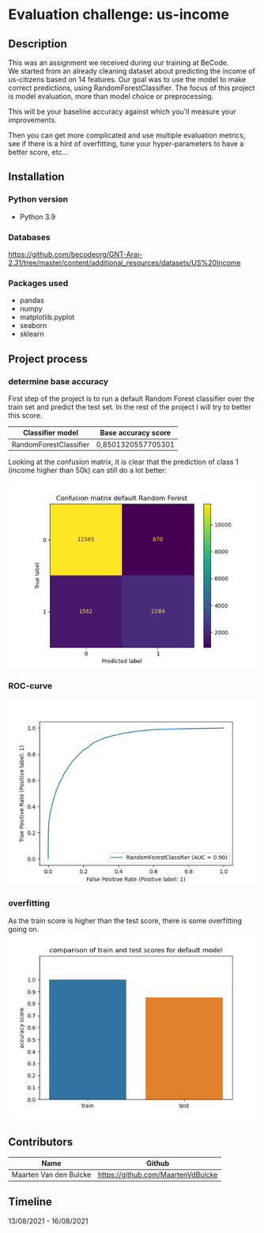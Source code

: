 # Evaluation challenge: us-income

## Description
  This was an assignment we received during our training at BeCode.  
  We started from an already cleaning dataset about predicting the income of us-citizens based on 
  14 features. Our goal was to use the model to make correct predictions, using RandomForestClassifier.
  The focus of this project is model evaluation, more than model choice or preprocessing. 

  This will be your baseline accuracy against which you'll measure your improvements.

  Then you can get more complicated and use multiple evaluation metrics, see if there is a hint of overfitting, 
  tune your hyper-parameters to have a better score, etc...




## Installation
### Python version
* Python 3.9

### Databases
https://github.com/becodeorg/GNT-Arai-2.31/tree/master/content/additional_resources/datasets/US%20Income

### Packages used
* pandas
* numpy
* matplotlib.pyplot
* seaborn
* sklearn

[comment]: <> (## Usage)

[comment]: <> (| File                        | Description                                                     |)

[comment]: <> (|-----------------------------|-----------------------------------------------------------------|)

[comment]: <> (| main.py                   | File containing Python code.    <br>Used for cleaning and feature engineering the data |)

[comment]: <> (| plots.py                    | File containing Python code.   <br>Used for making some explanatory plots for this README. |)

[comment]: <> (| utils/model.py              | File containing Python code, using ML - Random Forest.   <br>Fitting our data to the model and use to it make predictions. |)

[comment]: <> (| utils/manipulate_dataset.py | File containing Python code.<br>Functions made for ease of use in a team enviroment. |)

[comment]: <> (| utils/plotting.py           | File containing Python code.<br>Used for getting to know the data.<br>Made plots to find correlations between features. |)

[comment]: <> (| csv_output                  | Folder containing some of the csv-files we used for our coding.<br>Not all of our outputted files are in here,   <br>since Github has a file limit of 100MB. |)

[comment]: <> (| visuals                     | Folder containing plots we deemed interesting and helped us gain   <br>insights on the data. |)

## Project process
### determine base accuracy
First step of the project is to run a default Random Forest classifier over the train set and predict
the test set. In the rest of the project I will try to better this score.  


| Classifier model  | Base accuracy score      |
|------------------------|---------------------|
| RandomForestClassifier | 0,8501320557705301  | 

Looking at the confusion matrix, it is clear that the prediction of class 1 (income higher than 50k) can 
still do a lot better: 

![](visuals/randomforest_default_confusionmatrix.png)

### ROC-curve
![](visuals/randomforest_default_roccurve.png)

### overfitting
As the train score is higher than the test score, there is some overfitting going on.
![](visuals/randomforest_default_score_test_train.png)


[comment]: <> (![]&#40;visuals/Exp_24_RPM_reading_error.png&#41;)

[comment]: <> (| Column name of feature | Change made                             | Reason                                                                                                                        |)

[comment]: <> (|------------------------|-----------------------------------------|-------------------------------------------------------------------------------------------------------------------------------|)

[comment]: <> (| timestamp              | Only keeping rows equal to or below 1,5 | We found that the biggest differences between it being a bad or good bearing,  could be found in the first parts of the test.  <br>With the use of plotting, we discovered a cut off point. |)

[comment]: <> (![]&#40;visuals/beginning_vibrations_x_exp_nr_98.png&#41;)

[comment]: <> (![]&#40;visuals/strip_vibrations_x_exp_nr_107.png&#41;)

[comment]: <> (![]&#40;visuals/strip_vibrations_x_exp_nr_2.png&#41;)


[comment]: <> (| Column names of feature | Changes made                                                            | Reason                                                                                                      |)

[comment]: <> (|-------------------------|-------------------------------------------------------------------------|-------------------------------------------------------------------------------------------------------------|)

[comment]: <> (| a1_x  <br>a1_y  <br>a1_z  <br>a2_x  <br>a2_y  <br>a2_z | For every "experiment_id", took the mean of every column mentioned. <br>For every row, changed the value in every column mentioned to its mean. | The model had an easier time of fitting and was still able to make accurate predictions with these changes. |)


[comment]: <> (## Visuals)

[comment]: <> (### Machine used to gather the data on bearings)

[comment]: <> (![]&#40;visuals/bearing_test_machine.jpg&#41;)

[comment]: <> (### Plot showing the min-max-difference of every axis, on every bearing.)

[comment]: <> (![]&#40;visuals/vibration_spread_differences_on_all_axes.png&#41;)

[comment]: <> (### Plot that gave us the idea to look into the first seconds.)

[comment]: <> (![]&#40;visuals/control_vs_good_vs_bad_Y_Speed_Hz.png&#41;)

[comment]: <> (### Plot that showed possible clusters)

[comment]: <> (Ready for future exploration)

[comment]: <> (![]&#40;visuals/scatter_cluster_ready.png&#41;)

## Contributors
| Name                  | Github                                 |
|-----------------------|----------------------------------------|
| Maarten Van den Bulcke           | https://github.com/MaartenVdBulcke       |




## Timeline
13/08/2021 - 16/08/2021
